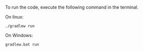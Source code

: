 To run the code, execute the following command in the terminal.


On linux:
```
./gradlew run
```
On Windows:
```
gradlew.bat run
```
